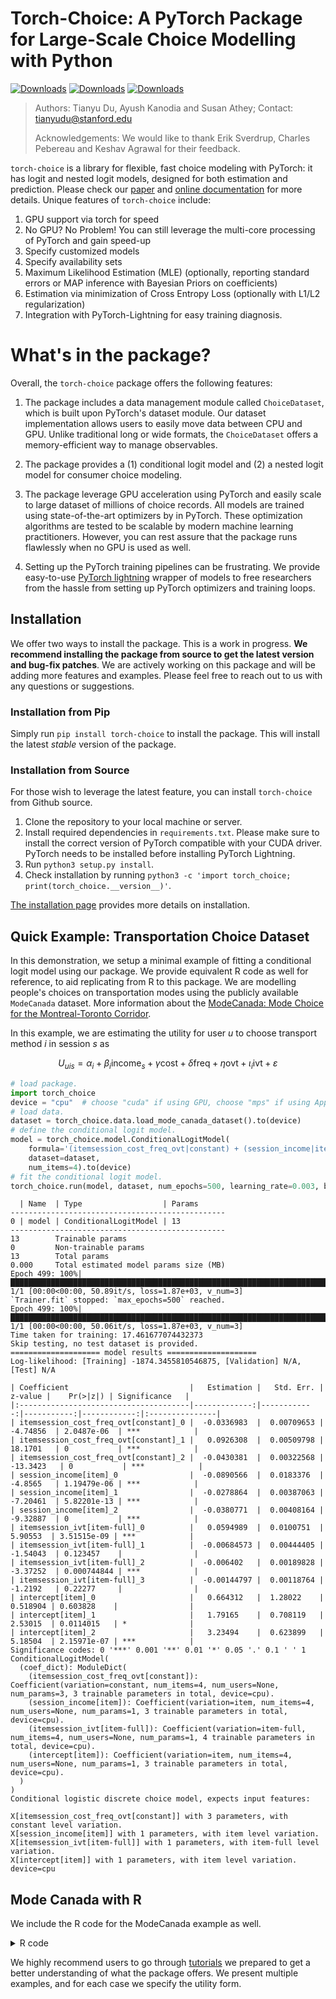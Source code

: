 # Torch-Choice: A PyTorch Package for Large-Scale Choice Modelling with Python
[![Downloads](https://static.pepy.tech/badge/torch-choice)](https://pepy.tech/project/torch-choice)
[![Downloads](https://static.pepy.tech/badge/torch-choice/month)](https://pepy.tech/project/torch-choice)
[![Downloads](https://static.pepy.tech/badge/torch-choice/week)](https://pepy.tech/project/torch-choice)

> Authors: Tianyu Du, Ayush Kanodia and Susan Athey; Contact: tianyudu@stanford.edu
>
> Acknowledgements: We would like to thank Erik Sverdrup, Charles Pebereau and Keshav Agrawal for their feedback.

`torch-choice` is a library for flexible, fast choice modeling with PyTorch: it has logit and nested logit models, designed for both estimation and prediction. Please check our [paper](https://arxiv.org/abs/2304.01906) and [online documentation](https://gsbdbi.github.io/torch-choice/) for more details.
Unique features of `torch-choice` include:
1. GPU support via torch for speed
2. No GPU? No Problem! You can still leverage the multi-core processing of PyTorch and gain speed-up
3. Specify customized models
4. Specify availability sets
5. Maximum Likelihood Estimation (MLE) (optionally, reporting standard errors or MAP inference with Bayesian Priors on coefficients)
6. Estimation via minimization of Cross Entropy Loss (optionally with L1/L2 regularization)
7. Integration with PyTorch-Lightning for easy training diagnosis.

# What's in the package?
Overall, the `torch-choice` package offers the following features:

1. The package includes a data management module called `ChoiceDataset`, which is built upon PyTorch's dataset module. Our dataset implementation allows users to easily move data between CPU and GPU. Unlike traditional long or wide formats, the `ChoiceDataset` offers a memory-efficient way to manage observables.

2. The package provides a (1) conditional logit model and (2) a nested logit model for consumer choice modeling.

3. The package leverage GPU acceleration using PyTorch and easily scale to large dataset of millions of choice records. All models are trained using state-of-the-art optimizers by in PyTorch. These optimization algorithms are tested to be scalable by modern machine learning practitioners. However, you can rest assure that the package runs flawlessly when no GPU is used as well.

4. Setting up the PyTorch training pipelines can be frustrating. We provide easy-to-use [PyTorch lightning](https://www.pytorchlightning.ai) wrapper of models to free researchers from the hassle from setting up PyTorch optimizers and training loops.


## Installation
We offer two ways to install the package. This is a work in progress. **We recommend installing the package from source to get the latest version and bug-fix patches**.
We are actively working on this package and will be adding more features and examples. Please feel free to reach out to us with any questions or suggestions.

### Installation from Pip
Simply run `pip install torch-choice` to install the package. This will install the latest *stable* version of the package.

### Installation from Source
For those wish to leverage the latest feature, you can install `torch-choice` from Github source.

1. Clone the repository to your local machine or server.
2. Install required dependencies in `requirements.txt`. Please make sure to install the correct version of PyTorch compatible with your CUDA driver. PyTorch needs to be installed before installing PyTorch Lightning.
3. Run `python3 setup.py install`.
4. Check installation by running `python3 -c 'import torch_choice; print(torch_choice.__version__)'`.

[The installation page](https://gsbdbi.github.io/torch-choice/install/) provides more details on installation.

## Quick Example: Transportation Choice Dataset
In this demonstration, we setup a minimal example of fitting a conditional logit model using our package. We provide equivalent R code as well for reference, to aid replicating from R to this package. We are modelling people's choices on transportation modes using the publicly available `ModeCanada` dataset.
More information about the [ModeCanada: Mode Choice for the Montreal-Toronto Corridor](https://www.rdocumentation.org/packages/mlogit/versions/1.1-1/topics/ModeCanada).

In this example, we are estimating the utility for user $u$ to choose transport method $i$ in session $s$ as

$$
U_{uis} = \alpha_i + \beta_i \text{income}_s + \gamma \text{cost} + \delta \text{freq} + \eta \text{ovt} + \iota_i \text{ivt} + \varepsilon
$$

```python
# load package.
import torch_choice
device = "cpu"  # choose "cuda" if using GPU, choose "mps" if using Apple Silicon.
# load data.
dataset = torch_choice.data.load_mode_canada_dataset().to(device)
# define the conditional logit model.
model = torch_choice.model.ConditionalLogitModel(
    formula='(itemsession_cost_freq_ovt|constant) + (session_income|item) + (itemsession_ivt|item-full) + (intercept|item)',
    dataset=dataset,
    num_items=4).to(device)
# fit the conditional logit model.
torch_choice.run(model, dataset, num_epochs=500, learning_rate=0.003, batch_size=-1, model_optimizer="LBFGS", device=device)
```
```
  | Name  | Type                  | Params
------------------------------------------------
0 | model | ConditionalLogitModel | 13
------------------------------------------------
13        Trainable params
0         Non-trainable params
13        Total params
0.000     Total estimated model params size (MB)
Epoch 499: 100%|█████████████████████████████████████████████████████████████████████████████████████████████████████████████████████████████████████████████████████████████| 1/1 [00:00<00:00, 50.89it/s, loss=1.87e+03, v_num=3]
`Trainer.fit` stopped: `max_epochs=500` reached.
Epoch 499: 100%|█████████████████████████████████████████████████████████████████████████████████████████████████████████████████████████████████████████████████████████████| 1/1 [00:00<00:00, 50.06it/s, loss=1.87e+03, v_num=3]
Time taken for training: 17.461677074432373
Skip testing, no test dataset is provided.
==================== model results ====================
Log-likelihood: [Training] -1874.3455810546875, [Validation] N/A, [Test] N/A

| Coefficient                           |   Estimation |   Std. Err. |    z-value |    Pr(>|z|) | Significance   |
|:--------------------------------------|-------------:|------------:|-----------:|------------:|:---------------|
| itemsession_cost_freq_ovt[constant]_0 |  -0.0336983  |  0.00709653 |  -4.74856  | 2.0487e-06  | ***            |
| itemsession_cost_freq_ovt[constant]_1 |   0.0926308  |  0.00509798 |  18.1701   | 0           | ***            |
| itemsession_cost_freq_ovt[constant]_2 |  -0.0430381  |  0.00322568 | -13.3423   | 0           | ***            |
| session_income[item]_0                |  -0.0890566  |  0.0183376  |  -4.8565   | 1.19479e-06 | ***            |
| session_income[item]_1                |  -0.0278864  |  0.00387063 |  -7.20461  | 5.82201e-13 | ***            |
| session_income[item]_2                |  -0.0380771  |  0.00408164 |  -9.32887  | 0           | ***            |
| itemsession_ivt[item-full]_0          |   0.0594989  |  0.0100751  |   5.90553  | 3.51515e-09 | ***            |
| itemsession_ivt[item-full]_1          |  -0.00684573 |  0.00444405 |  -1.54043  | 0.123457    |                |
| itemsession_ivt[item-full]_2          |  -0.006402   |  0.00189828 |  -3.37252  | 0.000744844 | ***            |
| itemsession_ivt[item-full]_3          |  -0.00144797 |  0.00118764 |  -1.2192   | 0.22277     |                |
| intercept[item]_0                     |   0.664312   |  1.28022    |   0.518904 | 0.603828    |                |
| intercept[item]_1                     |   1.79165    |  0.708119   |   2.53015  | 0.0114015   | *              |
| intercept[item]_2                     |   3.23494    |  0.623899   |   5.18504  | 2.15971e-07 | ***            |
Significance codes: 0 '***' 0.001 '**' 0.01 '*' 0.05 '.' 0.1 ' ' 1
ConditionalLogitModel(
  (coef_dict): ModuleDict(
    (itemsession_cost_freq_ovt[constant]): Coefficient(variation=constant, num_items=4, num_users=None, num_params=3, 3 trainable parameters in total, device=cpu).
    (session_income[item]): Coefficient(variation=item, num_items=4, num_users=None, num_params=1, 3 trainable parameters in total, device=cpu).
    (itemsession_ivt[item-full]): Coefficient(variation=item-full, num_items=4, num_users=None, num_params=1, 4 trainable parameters in total, device=cpu).
    (intercept[item]): Coefficient(variation=item, num_items=4, num_users=None, num_params=1, 3 trainable parameters in total, device=cpu).
  )
)
Conditional logistic discrete choice model, expects input features:

X[itemsession_cost_freq_ovt[constant]] with 3 parameters, with constant level variation.
X[session_income[item]] with 1 parameters, with item level variation.
X[itemsession_ivt[item-full]] with 1 parameters, with item-full level variation.
X[intercept[item]] with 1 parameters, with item level variation.
device=cpu
```


## Mode Canada with R
We include the R code for the ModeCanada example as well.
<details>
    <summary> R code </summary>
    
    ```{r}
    # load packages.
    library("mlogit")

    # load data.
    ModeCanada <- read.csv('https://raw.githubusercontent.com/gsbDBI/torch-choice/main/tutorials/public_datasets/ModeCanada.csv?token=GHSAT0AAAAAABRGHCCSNNQARRMU63W7P7F4YWYP5HA')
    ModeCanada <- select(ModeCanada, -X)
    ModeCanada$alt <- as.factor(ModeCanada$alt)

    # format data.
    MC <- dfidx(ModeCanada, subset = noalt == 4)

    # fit the data.
    ml.MC1 <- mlogit(choice ~ cost + freq + ovt | income | ivt, MC, reflevel='air')
    summary(ml.MC1)
    ```
</details>

<!-- 
## Logistic Regression and Choice Models

[Logistic Regression](https://en.wikipedia.org/wiki/Logistic_regression) models the probability that user $u$ chooses item $i$ in session $s$ by the logistic function

$$
P_{uis} = \frac{e^{\mu_{uis}}}{\Sigma_{j \in A_{us}}e^{\mu_{ujs}}}
$$

where,

$$\mu_{uis} = \alpha + \beta X + \gamma W + \dots$$

here $X$, $W$ are predictors (independent variables) for users and items respectively (these can be constant or can vary across session), and greek letters $\alpha$, $\beta$ and $\gamma$ are learned parameters. $A_{us}$ is the set of items available for user $u$ in session $s$.

When users are choosing over items, we can write utility $U_{uis}$ that user $u$ derives from item $i$ in session $s$, as

$$
U_{uis} = \mu_{uis} + \epsilon_{uis}
$$

where $\epsilon$ is an unobserved random error term.

If we assume iid extreme value type 1 errors for $\epsilon_{uis}$, this leads to the above logistic probabilities of user $u$ choosing item $i$ in session $s$, as shown by [McFadden](https://en.wikipedia.org/wiki/Choice_modelling), and as often studied in Econometrics.

# Introduction

## Package
We implement a fully flexible setup, where we allow
1. coefficients ($\alpha$, $\beta$, $\gamma$, $\dots$) to be constant, user-specific (i.e., $\alpha=\alpha_u$), item-specific (i.e., $\alpha=\alpha_i$), session-specific (i.e., $\alpha=\alpha_t$), or (session, item)-specific (i.e., $\alpha=\alpha_{ti}$). For example, specifying $\alpha$ to be item-specific is equivalent to adding an item-level fixed effect.
2. Observables ($X$, $Y$, $\dots$) to be constant, user-specific, item-specific, session-specific, or (session, item) (such as price) and (session, user) (such as income) specific as well.
3. Specifying availability sets $A_{us}$

This flexibility in coefficients and features allows for more than 20 types of additive terms to $U_{uis}$, which enables modelling rich structures.

As such, this package can be used to learn such models for
1. Parameter Estimation, as in the Transportation Choice example below
2. Prediction, as in the MNIST handwritten digits classification example below

Examples with Utility Form:
1. Transportation Choice (from the Mode Canada dataset) [(Detailed Tutorial)](https://github.com/gsbDBI/torch-choice/blob/main/tutorials/conditional_logit_model_mode_canada.ipynb)

$$
U_{uit} = \beta^0_i + \beta^{1} X^{itemsession: (cost, freq, ovt)}_{it} + \beta^2_i X^{session:income}_t + \beta^3_i X_{it}^{itemsession:ivt} + \epsilon_{uit}
$$

This is also described as a conditional logit model in Econometrics. We note the shapes/sizes of each of the components in the above model. Suppose there are U users, I items and S sessions; in this case there is one user per session, so that U = S

Then,
- $X^{itemsession: (cost, freq, ovt)}_{it}$ is a matrix of size (I x S) x (3); it has three entries for each item-session, and is like a price; its coefficient $\beta^{1}$ has constant variation and is of size (1) x (3).
- $X^{session: income}_{it}$ is a matrix which is of size (S) x (1); it has one entry for each session, and it denotes income of the user making the choice in the session. In this case, it is equivalent to $X^{usersession: income}_{it}$ since we observe a user making a decision only once; its coefficient $\beta^2_i$ has item level variation and is of size (I) x (1)
- $X_{it}^{itemsession:ivt}$ is a matrix of size (I x S) x (1); this has one entry for each item-session; it is the price; its coefficent $\beta^3_i$ has item level variation and is of size (I) x (3) -->
<!-- 
2. MNIST classification [(Upcoming Detailed Tutorial)]()

$$
U_{it} = \beta_i X^{session:pixelvalues}_{t} + \epsilon_{it}
$$

We note the shapes/sizes of each of the components in the above model. Suppose there are U users, I items and S sessions; in this case, an item is one of the 10 possible digits, so I = 10; there is one user per session, so that U=S; and each session is an image being classified.
Then,
- $X^{session:pixelvalues}_{t}$ is a matrix of size (S) x (H x W) where H x W are the dimensions of the image being classified; its coefficient $\beta_i$ has item level vartiation and is of size (I) x (1)

This is a classic problem used for exposition in Computer Science to motivate various Machine Learning models. There is no concept of a user in this setup. Our package allows for models of this nature and is fully usable for Machine Learning problems with added flexibility over [scikit-learn logistic regression](https://scikit-learn.org/stable/modules/generated/sklearn.linear_model.LogisticRegression.html)
 -->
We highly recommend users to go through [tutorials](https://github.com/gsbDBI/torch-choice/blob/main/tutorials) we prepared to get a better understanding of what the package offers. We present multiple examples, and for each case we specify the utility form.
